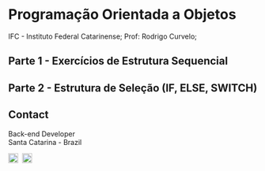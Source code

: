 # Programação Orientada a Objetos

IFC - Instituto Federal Catarinense;
Prof: Rodrigo Curvelo;

## Parte 1 - Exercícios de Estrutura Sequencial

## Parte 2 - Estrutura de Seleção (IF, ELSE, SWITCH)

## Contact


Back-end Developer <br>
Santa Catarina - Brazil <br>

<a href="mailto:gianpierresb@gmail.com" target="_blank"><img src="https://img.shields.io/badge/Gmail-D14836?style=flat&logo=gmail&logoColor=white" alt="Gmail Badge" height="20"></a>&nbsp;
<a href="https://github.com/GianPiR" target="_blank"><img src="https://img.shields.io/badge/GitHub-100000?style=flat&logo=github&logoColor=white" alt="GitHub Badge" height="20"></a>&nbsp;

<br clear="left"/>
